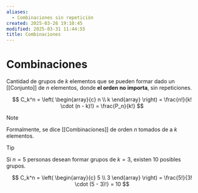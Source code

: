 ```yaml
---
aliases:
  - Combinaciones sin repetición
created: 2025-03-26 19:10:45
modified: 2025-03-31 11:44:55
title: Combinaciones
---
```


# Combinaciones

Cantidad de grupos de $k$ elementos que se pueden formar dado un [[Conjunto]] de $n$ elementos, donde **el orden no importa**, sin repeticiones.

$$
C_k^n = \left( \begin{array}{c} n \\ k \end{array} \right) = \frac{n!}{k! \cdot (n - k)!} = \frac{P_n}{k!}
$$

> [!note]
> Formalmente, se dice [[Combinaciones]] de orden $n$ tomados de a $k$ elementos.

> [!tip]
> Si $n = 5$ personas desean formar grupos de $k = 3$, existen $10$ posibles grupos.
>
> $$
> C_k^n = \left( \begin{array}{c} 5 \\ 3 \end{array} \right) = \frac{5!}{3! \cdot (5 - 3)!} = 10
> $$
